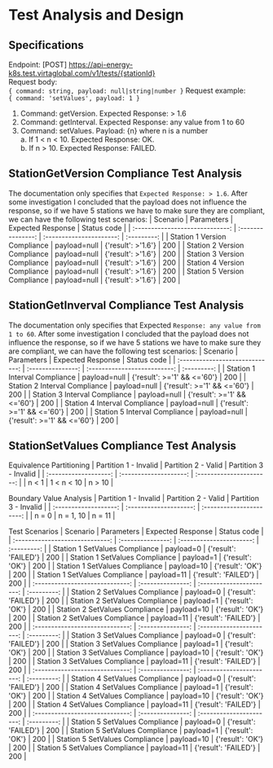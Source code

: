 # Test Analysis and Design
## Specifications
Endpoint: [POST] https://api-energy-k8s.test.virtaglobal.com/v1/tests/{stationId}<br/>
Request body:<br/>
`{
    command: string,
    payload: null|string|number
}`
Request example:<br/>
`{
    command: 'setValues',
    payload: 1
}`
1. Command: getVersion. Expected Response: > 1.6<br/>
2. Command: getInterval. Expected Response: any value from 1 to 60<br/>
3. Command: setValues. Payload: {n} where n is a number<br/>
    a. If 1 < n < 10. Expected Response: OK.<br/>
    b. If n > 10. Expected Response: FAILED.<br/>
## StationGetVersion Compliance Test Analysis
The documentation only specifies that `Expected Response: > 1.6`.
After some investigation I concluded that the payload does not influence the response,
so if we have 5 stations we have to make sure they are compliant, we can have the following test scenarios:
| Scenario                        | Parameters        | Expected Response        | Status code |
| :-----------------------------: | :---------------: | :----------------------: | :---------: |
| Station 1 Version Compliance    | payload=null      | {'result': >'1.6'}       | 200         |
| Station 2 Version Compliance    | payload=null      | {'result': >'1.6'}       | 200         |
| Station 3 Version Compliance    | payload=null      | {'result': >'1.6'}       | 200         |
| Station 4 Version Compliance    | payload=null      | {'result': >'1.6'}       | 200         |
| Station 5 Version Compliance    | payload=null      | {'result': >'1.6'}       | 200         |

## StationGetInverval Compliance Test Analysis
The documentation only specifies that Expected `Response: any value from 1 to 60`.
After some investigation I concluded that the payload does not influence the response,
so if we have 5 stations we have to make sure they are compliant, we can have the following test scenarios:
| Scenario                        | Parameters        | Expected Response            | Status code |
| :-----------------------------: | :---------------: | :--------------------------: | :---------: |
| Station 1 Interval Compliance   | payload=null      | {'result': >='1' && <='60'}  | 200         |
| Station 2 Interval Compliance   | payload=null      | {'result': >='1' && <='60'}  | 200         |
| Station 3 Interval Compliance   | payload=null      | {'result': >='1' && <='60'}  | 200         |
| Station 4 Interval Compliance   | payload=null      | {'result': >='1' && <='60'}  | 200         |
| Station 5 Interval Compliance   | payload=null      | {'result': >='1' && <='60'}  | 200         |

## StationSetValues Compliance Test Analysis
Equivalence Partitioning
| Partition 1 - Invalid | Partition 2 - Valid    | Partition 3 - Invalid    |
| :-------------------: | :--------------------: | :----------------------: |
| n < 1                 | 1 < n < 10             | n > 10                   |

Boundary Value Analysis
| Partition 1 - Invalid | Partition 2 - Valid    | Partition 3 - Invalid    |
| :-------------------: | :--------------------: | :----------------------: |
| n = 0                 | n = 1, 10              | n = 11                   |

Test Scenarios
| Scenario                        | Parameters        | Expected Response        | Status code |
| :-----------------------------: | :---------------: | :----------------------: | :---------: |
| Station 1 SetValues Compliance  | payload=0         | {'result': 'FAILED'}     | 200         |
| Station 1 SetValues Compliance  | payload=1         | {'result': 'OK'}         | 200         |
| Station 1 SetValues Compliance  | payload=10        | {'result': 'OK'}         | 200         |
| Station 1 SetValues Compliance  | payload=11        | {'result': 'FAILED'}     | 200         |
| :-----------------------------: | :---------------: | :----------------------: | :---------: |
| Station 2 SetValues Compliance  | payload=0         | {'result': 'FAILED'}     | 200         |
| Station 2 SetValues Compliance  | payload=1         | {'result': 'OK'}         | 200         |
| Station 2 SetValues Compliance  | payload=10        | {'result': 'OK'}         | 200         |
| Station 2 SetValues Compliance  | payload=11        | {'result': 'FAILED'}     | 200         |
| :-----------------------------: | :---------------: | :----------------------: | :---------: |
| Station 3 SetValues Compliance  | payload=0         | {'result': 'FAILED'}     | 200         |
| Station 3 SetValues Compliance  | payload=1         | {'result': 'OK'}         | 200         |
| Station 3 SetValues Compliance  | payload=10        | {'result': 'OK'}         | 200         |
| Station 3 SetValues Compliance  | payload=11        | {'result': 'FAILED'}     | 200         |
| :-----------------------------: | :---------------: | :----------------------: | :---------: |
| Station 4 SetValues Compliance  | payload=0         | {'result': 'FAILED'}     | 200         |
| Station 4 SetValues Compliance  | payload=1         | {'result': 'OK'}         | 200         |
| Station 4 SetValues Compliance  | payload=10        | {'result': 'OK'}         | 200         |
| Station 4 SetValues Compliance  | payload=11        | {'result': 'FAILED'}     | 200         |
| :-----------------------------: | :---------------: | :----------------------: | :---------: |
| Station 5 SetValues Compliance  | payload=0         | {'result': 'FAILED'}     | 200         |
| Station 5 SetValues Compliance  | payload=1         | {'result': 'OK'}         | 200         |
| Station 5 SetValues Compliance  | payload=10        | {'result': 'OK'}         | 200         |
| Station 5 SetValues Compliance  | payload=11        | {'result': 'FAILED'}     | 200         |